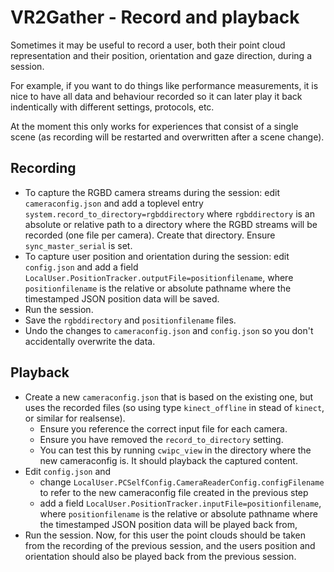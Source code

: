 # VR2Gather - Record and playback

Sometimes it may be useful to record a user, both their point cloud representation and their position, orientation and gaze direction, during a session.

For example, if you want to do things like performance measurements, it is nice to have all data and behaviour recorded so it can later play it back indentically with different settings, protocols, etc.

At the moment this only works for experiences that consist of a single scene (as recording will be restarted and overwritten after a scene change).

## Recording

- To capture the RGBD camera streams during the session: edit `cameraconfig.json` and add a toplevel entry `system.record_to_directory=rgbddirectory` where `rgbddirectory` is an absolute or relative path to a directory where the RGBD streams will be recorded (one file per camera). Create that directory. Ensure `sync_master_serial` is set.
- To capture user position and orientation during the session: edit `config.json` and add a field `LocalUser.PositionTracker.outputFile=positionfilename`, where `positionfilename` is the relative or absolute pathname where the timestamped JSON position data will be saved.
- Run the session.
- Save the `rgbddirectory` and `positionfilename` files.
- Undo the changes to `cameraconfig.json` and `config.json` so you don't accidentally overwrite the data.

## Playback

- Create a new `cameraconfig.json` that is based on the existing one, but uses the recorded files (so using type `kinect_offline` in stead of `kinect`, or similar for realsense).
  - Ensure you reference the correct input file for each camera.
  - Ensure you have removed the `record_to_directory` setting.
  - You can test this by running `cwipc_view` in the directory where the new cameraconfig is. It should playback the captured content.
- Edit `config.json` and
  - change `LocalUser.PCSelfConfig.CameraReaderConfig.configFilename` to refer to the new cameraconfig file created in the previous step
  - add a field `LocalUser.PositionTracker.inputFile=positionfilename`, where `positionfilename` is the relative or absolute pathname where the timestamped JSON position data will be played back from,
- Run the session. Now, for this user the point clouds should be taken from the recording of the previous session, and the users position and orientation should also be played back from the previous session.
